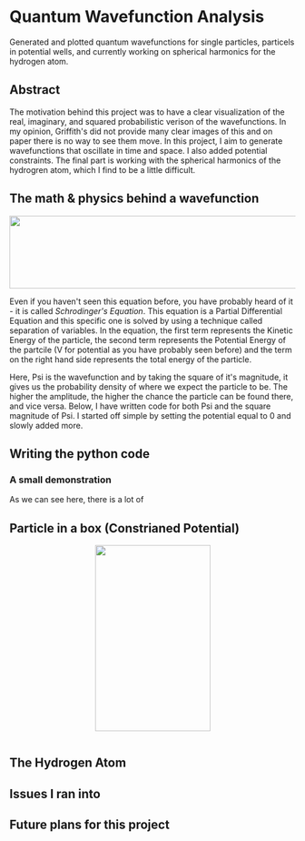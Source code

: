 # Quantum Wavefunction Analysis
Generated and plotted quantum wavefunctions for single particles, particels in potential wells, and currently working on spherical harmonics for the hydrogen atom.

## Abstract 
The motivation behind this project was to have a clear visualization of the real, imaginary, and squared probabilistic verison of the wavefunctions. In my opinion, Griffith's did not provide many clear images of this and on paper there is no way to see them move. In this project, I aim to generate wavefunctions that oscillate in time and space. I also added potential constraints. The final part is working with the spherical harmonics of the hydrogren atom, which I find to be a little difficult. 

## The math & physics behind a wavefunction
<p align="center">
  <img 
    width="544"
    height="128"
    src="https://github.com/akhilvreddy/Wavefunction-Analysis/blob/main/version1.png"
  >
</p>

Even if you haven't seen this equation before, you have probably heard of it - it is called _Schrodinger's Equation_. This equation is a Partial Differential Equation and this specific one is solved by using a technique called separation of variables. In the equation, the first term represents the Kinetic Energy of the particle, the second term represents the Potential Energy of the partcile (V for potential as you have probably seen before) and the term on the right hand side represents the total energy of the particle. 

Here, Psi is the wavefunction and by taking the square of it's magnitude, it gives us the probability density of where we expect the particle to be. The higher the amplitude, the higher the chance the particle can be found there, and vice versa. Below, I have written code for both Psi and the square magnitude of Psi. I started off simple by setting the potential equal to 0 and slowly added more. 

## Writing the python code

### A small demonstration

As we can see here, there is a lot of 

## Particle in a box (Constrianed Potential)
<p align="center">
  <img 
    width="203"
    height="327"
    src="https://github.com/akhilvreddy/Wavefunction-Analysis/blob/main/box1.gif"
    background-color: #wwwwww;
  >
</p>

![]()

## The Hydrogen Atom

## Issues I ran into

## Future plans for this project







